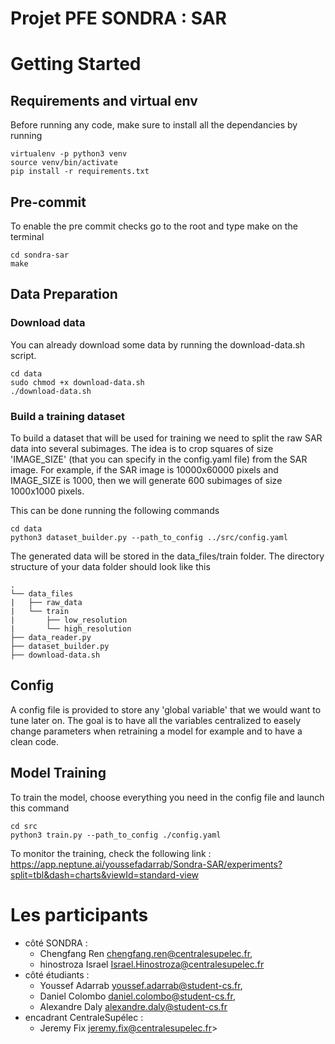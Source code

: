 # Projet PFE SONDRA : SAR

# Getting Started

## Requirements and virtual env

Before running any code, make sure to install all the dependancies by running

```
virtualenv -p python3 venv
source venv/bin/activate
pip install -r requirements.txt
```
## Pre-commit

To enable the pre commit checks go to the root and type make on the terminal
```
cd sondra-sar
make
```



## Data Preparation

### Download data
You can already download some data by running the download-data.sh script.
```
cd data
sudo chmod +x download-data.sh
./download-data.sh
```

### Build a training dataset

To build a dataset that will be used for training we need to split the raw SAR data into several subimages.
The idea is to crop squares of size 'IMAGE_SIZE' (that you can specify in the config.yaml file) from the SAR image.
For example, if the SAR image is 10000x60000 pixels and IMAGE_SIZE is 1000, then we will generate 600 subimages of size 1000x1000 pixels.

This can be done running the following commands
```
cd data
python3 dataset_builder.py --path_to_config ../src/config.yaml
```

The generated data will be stored in the data_files/train folder.
The directory structure of your data folder should look like this
```
.
└── data_files
|   ├── raw_data
|   └── train
|       ├── low_resolution
|       └── high_resolution
├── data_reader.py
├── dataset_builder.py
├── download-data.sh
```

## Config

A config file is provided to store any 'global variable' that we would want to tune later on.
The goal is to have all the variables centralized to easely change parameters when retraining a model for example and to have a clean code.

## Model Training
To train the model, choose everything you need in the config file and launch this command
```
cd src
python3 train.py --path_to_config ./config.yaml
```
To monitor the training, check the following link : https://app.neptune.ai/youssefadarrab/Sondra-SAR/experiments?split=tbl&dash=charts&viewId=standard-view

# Les participants

- côté SONDRA :
    - Chengfang Ren <chengfang.ren@centralesupelec.fr>,
    - hinostroza Israel <Israel.Hinostroza@centralesupelec.fr>
- côté étudiants :
    - Youssef Adarrab <youssef.adarrab@student-cs.fr>,
    - Daniel Colombo <daniel.colombo@student-cs.fr>,
    - Alexandre Daly <alexandre.daly@student-cs.fr>
- encadrant CentraleSupélec :
    - Jeremy Fix jeremy.fix@centralesupelec.fr>
